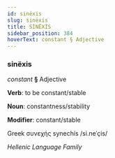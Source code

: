 ```yaml
---
id: sinëxis
slug: sinëxis
title: SİNËXİS
sidebar_position: 384
hoverText: constant § Adjective
---
```


### sinëxis

*constant* **§** Adjective

**Verb**: to be constant/stable

**Noun**: constantness/stability

**Modifier**: constant/stable

Greek συνεχής synechís /si.neˈçis/

*Hellenic Language Family*